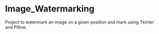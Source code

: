 # Image_Watermarking
Project to watermark an image on a given position and mark using Tkinter and Pillow.

